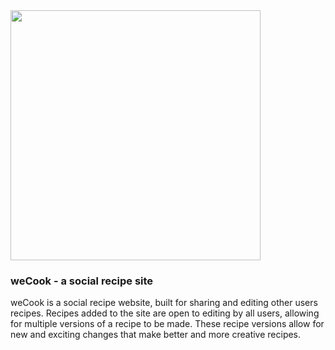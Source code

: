 <img src="http://wecook.io/images/logo.png" width="400">

### weCook - a social recipe site

weCook is a social recipe website, built for sharing and editing other users recipes.
Recipes added to the site are open to editing by all users,
allowing for multiple versions of a recipe to be made.
These recipe versions allow for new and exciting changes that make better and more creative recipes.
